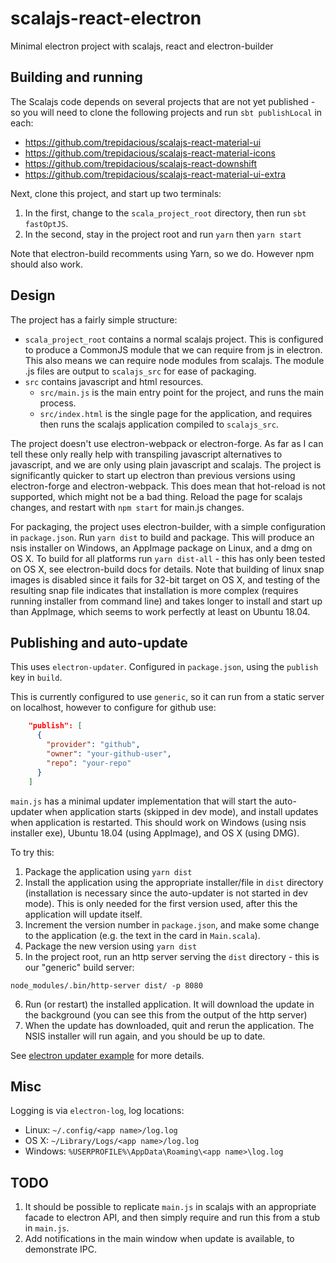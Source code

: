# scalajs-react-electron
Minimal electron project with scalajs, react and electron-builder

## Building and running

The Scalajs code depends on several projects that are not yet published - so you will need to clone the following projects and run `sbt publishLocal` in each:

 * https://github.com/trepidacious/scalajs-react-material-ui
 * https://github.com/trepidacious/scalajs-react-material-icons
 * https://github.com/trepidacious/scalajs-react-downshift
 * https://github.com/trepidacious/scalajs-react-material-ui-extra

Next, clone this project, and start up two terminals:

1. In the first, change to the `scala_project_root` directory, then run `sbt fastOptJS`.
2. In the second, stay in the project root and run `yarn` then `yarn start`

Note that electron-build recomments using Yarn, so we do. However npm should also work.

## Design

The project has a fairly simple structure:

 * `scala_project_root` contains a normal scalajs project. This is configured to produce a CommonJS module that we can require from js in electron. This also means we can require node modules from scalajs. The module .js files are output to `scalajs_src` for ease of packaging.
 * `src` contains javascript and html resources.
   * `src/main.js` is the main entry point for the project, and runs the main process.
   * `src/index.html` is the single page for the application, and requires then runs the scalajs application compiled to `scalajs_src`.

The project doesn't use electron-webpack or electron-forge. As far as I can tell these only really help with transpiling javascript alternatives to javascript, and we are only using plain javascript and scalajs. The project is significantly quicker to start up electron than previous versions using electron-forge and electron-webpack. This does mean that hot-reload is not supported, which might not be a bad thing. Reload the page for scalajs changes, and restart with `npm start` for main.js changes.

For packaging, the project uses electron-builder, with a simple configuration in `package.json`. Run `yarn dist` to build and package. This will produce an nsis installer on Windows, an AppImage package on Linux, and a dmg on OS X. To build for all platforms run `yarn dist-all` - this has only been tested on OS X, see electron-build docs for details. Note that building of linux snap images is disabled since it fails for 32-bit target on OS X, and testing of the resulting snap file indicates that installation is more complex (requires running installer from command line) and takes longer to install and start up than AppImage, which seems to work perfectly at least on Ubuntu 18.04. 

## Publishing and auto-update

This uses `electron-updater`. Configured in `package.json`, using the `publish` key in `build`.

This is currently configured to use `generic`, so it can run from a static server on localhost, however to configure for github use:

```json
    "publish": [
      {
        "provider": "github",
        "owner": "your-github-user",
        "repo": "your-repo"
      }
    ]
```    

`main.js` has a minimal updater implementation that will start the auto-updater when application starts (skipped in dev mode), and install updates when application is restarted.
This should work on Windows (using nsis installer exe), Ubuntu 18.04 (using AppImage), and OS X (using DMG).

To try this:

1. Package the application using `yarn dist`
2. Install the application using the appropriate installer/file in `dist` directory (installation is necessary since the auto-updater is not started in dev mode). This is only needed for the first version used, after this the application will update itself.
3. Increment the version number in `package.json`, and make some change to the application (e.g. the text in the card in `Main.scala`).
4. Package the new version using `yarn dist`
5. In the project root, run an http server serving the `dist` directory - this is our "generic" build server:
```
node_modules/.bin/http-server dist/ -p 8080
```
6. Run (or restart) the installed application. It will download the update in the background (you can see this from the output of the http server)
7. When the update has downloaded, quit and rerun the application. The NSIS installer will run again, and you should be up to date.

See [electron updater example](https://github.com/iffy/electron-updater-example) for more details.

## Misc

Logging is via `electron-log`, log locations:

 * Linux: `~/.config/<app name>/log.log`
 * OS X: `~/Library/Logs/<app name>/log.log`
 * Windows: `%USERPROFILE%\AppData\Roaming\<app name>\log.log`

## TODO

1. It should be possible to replicate `main.js` in scalajs with an appropriate facade to electron API, and then simply require and run this from a stub in `main.js`.
2. Add notifications in the main window when update is available, to demonstrate IPC.
